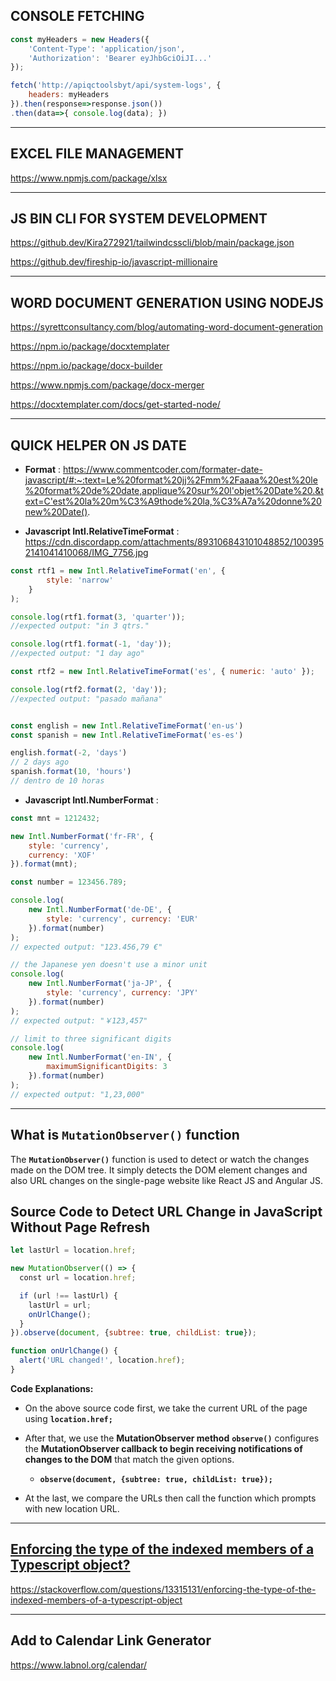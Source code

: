 ## **CONSOLE FETCHING**
```js
const myHeaders = new Headers({
    'Content-Type': 'application/json',
    'Authorization': 'Bearer eyJhbGciOiJI...'
});

fetch('http://apiqctoolsbyt/api/system-logs', {
    headers: myHeaders
}).then(response=>response.json())
.then(data=>{ console.log(data); })

```

___

## EXCEL FILE MANAGEMENT

https://www.npmjs.com/package/xlsx

___

## **JS BIN CLI FOR SYSTEM DEVELOPMENT**

https://github.dev/Kira272921/tailwindcsscli/blob/main/package.json

https://github.dev/fireship-io/javascript-millionaire

___
## **WORD DOCUMENT GENERATION USING NODEJS**

https://syrettconsultancy.com/blog/automating-word-document-generation

https://npm.io/package/docxtemplater

https://npm.io/package/docx-builder

https://www.npmjs.com/package/docx-merger

https://docxtemplater.com/docs/get-started-node/

___

## **QUICK HELPER ON JS DATE**
- **Format** : 
https://www.commentcoder.com/formater-date-javascript/#:~:text=Le%20format%20jj%2Fmm%2Faaaa%20est%20le%20format%20de%20date,applique%20sur%20l'objet%20Date%20.&text=C'est%20la%20m%C3%A9thode%20la,%C3%A7a%20donne%20new%20Date().

- **Javascript Intl.RelativeTimeFormat** :
https://cdn.discordapp.com/attachments/893106843101048852/1003952141041410068/IMG_7756.jpg
```js
const rtf1 = new Intl.RelativeTimeFormat('en', { 
		style: 'narrow' 
	}
);

console.log(rtf1.format(3, 'quarter'));
//expected output: "in 3 qtrs."

console.log(rtf1.format(-1, 'day'));
//expected output: "1 day ago"

const rtf2 = new Intl.RelativeTimeFormat('es', { numeric: 'auto' });

console.log(rtf2.format(2, 'day'));
//expected output: "pasado mañana"


const english = new Intl.RelativeTimeFormat('en-us')
const spanish = new Intl.RelativeTimeFormat('es-es')

english.format(-2, 'days')
// 2 days ago
spanish.format(10, 'hours')
// dentro de 10 horas
```


- **Javascript Intl.NumberFormat** :
```js
const mnt = 1212432;

new Intl.NumberFormat('fr-FR', {
    style: 'currency',
    currency: 'XOF'
}).format(mnt);

const number = 123456.789;

console.log(
	new Intl.NumberFormat('de-DE', { 
		style: 'currency', currency: 'EUR' 
	}).format(number)
);
// expected output: "123.456,79 €"

// the Japanese yen doesn't use a minor unit
console.log(
	new Intl.NumberFormat('ja-JP', { 
		style: 'currency', currency: 'JPY' 
	}).format(number)
);
// expected output: "￥123,457"

// limit to three significant digits
console.log(
	new Intl.NumberFormat('en-IN', { 
		maximumSignificantDigits: 3 
	}).format(number)
);
// expected output: "1,23,000"
```

___
## What is **`MutationObserver()`** function

The **`MutationObserver()`** function is used to detect or watch the changes made on the DOM tree. It simply detects the DOM element changes and also URL changes on the single-page website like React JS and Angular JS.

## Source Code to Detect URL Change in JavaScript Without Page Refresh

```js
let lastUrl = location.href;

new MutationObserver(() => {
  const url = location.href;

  if (url !== lastUrl) {
    lastUrl = url;
    onUrlChange();
  }
}).observe(document, {subtree: true, childList: true});

function onUrlChange() {
  alert('URL changed!', location.href);
}
```

**Code Explanations:**

-   On the above source code first, we take the current URL of the page using **`location.href;`**
-   After that, we use the **MutationObserver method** **`observe()`** configures the **MutationObserver callback to begin receiving notifications of changes to the DOM** that match the given options.
    -   **`observe(document, {subtree: true, childList: true});`**
    
-   At the last, we compare the URLs then call the function which prompts with new location URL.
___

## [Enforcing the type of the indexed members of a Typescript object?](https://stackoverflow.com/questions/13315131/enforcing-the-type-of-the-indexed-members-of-a-typescript-object)

https://stackoverflow.com/questions/13315131/enforcing-the-type-of-the-indexed-members-of-a-typescript-object

___

## Add to Calendar Link Generator

https://www.labnol.org/calendar/